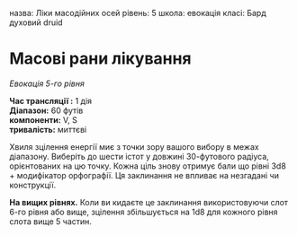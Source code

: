 назва: Ліки масодійних осей рівень: 5 школа: евокація класі: Бард духовий druid

# Масові рани лікування
_Евокація 5-го рівня_

**Час трансляції :** 1 дія    
**Діапазон:** 60 футів    
**компоненти:** V, S    
**тривалість:** миттєві

Хвиля зцілення енергії миє з точки зору вашого вибору в межах діапазону. Виберіть до шести істот у довжині 30-футового радіуса, орієнтованих на цю точку. Кожна ціль знову отримує бали що рівні 3d8 + модифікатор орфографії. Ця заклинання не впливає на незгадані чи конструкції.

**На вищих рівнях.** Коли ви кидаєте це заклинання використовуючи слот 6-го рівня або вище, зцілення збільшується на 1d8 для кожного рівня слота вище 5 частин. 
